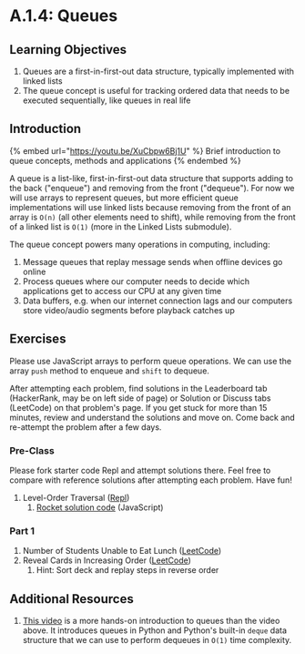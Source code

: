 # A.1.4: Queues

## Learning Objectives

1. Queues are a first-in-first-out data structure, typically implemented with linked lists
2. The queue concept is useful for tracking ordered data that needs to be executed sequentially, like queues in real life

## Introduction

{% embed url="https://youtu.be/XuCbpw6Bj1U" %}
Brief introduction to queue concepts, methods and applications
{% endembed %}

A queue is a list-like, first-in-first-out data structure that supports adding to the back ("enqueue") and removing from the front ("dequeue"). For now we will use arrays to represent queues, but more efficient queue implementations will use linked lists because removing from the front of an array is `O(n)` (all other elements need to shift), while removing from the front of a linked list is `O(1)` (more in the Linked Lists submodule).

The queue concept powers many operations in computing, including:

1. Message queues that replay message sends when offline devices go online
2. Process queues where our computer needs to decide which applications get to access our CPU at any given time
3. Data buffers, e.g. when our internet connection lags and our computers store video/audio segments before playback catches up

## Exercises

Please use JavaScript arrays to perform queue operations. We can use the array `push` method to enqueue and `shift` to dequeue.

After attempting each problem, find solutions in the Leaderboard tab (HackerRank, may be on left side of page) or Solution or Discuss tabs (LeetCode) on that problem's page. If you get stuck for more than 15 minutes, review and understand the solutions and move on. Come back and re-attempt the problem after a few days.

### Pre-Class

Please fork starter code Repl and attempt solutions there. Feel free to compare with reference solutions after attempting each problem. Have fun!

1. Level-Order Traversal ([Repl](https://replit.com/@neokaiyuan/queues-js#index.js))
   1. [Rocket solution code](https://replit.com/@neokaiyuan/queues-js-solution#index.js) (JavaScript)

### Part 1

1. Number of Students Unable to Eat Lunch ([LeetCode](https://leetcode.com/problems/number-of-students-unable-to-eat-lunch/))
2. Reveal Cards in Increasing Order ([LeetCode](https://leetcode.com/problems/reveal-cards-in-increasing-order/))
   1. Hint: Sort deck and replay steps in reverse order

## Additional Resources

1. [This video](https://youtu.be/Y7wZO2tMjnY) is a more hands-on introduction to queues than the video above. It introduces queues in Python and Python's built-in `deque` data structure that we can use to perform dequeues in `O(1)` time complexity.
